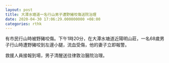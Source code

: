 ```yaml
---
layout: post
title: 大潭水塘道一名行山男子遭野豬咬傷送院治理
date: 2020-04-30 17:06:29.000000000 +08:00
categories: rthk
---
```


有市民行山時被野豬咬傷。下午1時20分，在大潭水塘道近陽明山莊，一名68歲男子行山時遭野豬咬到左邊小腿，流血受傷，他的妻子立即報警。

救援人員接報到場，男子清醒送往律敦治醫院治理。
